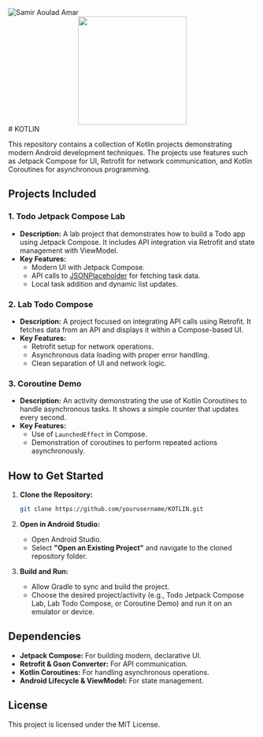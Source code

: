 
<img src="https://readme-typing-svg.herokuapp.com?font=Fira+Code&weight=700&size=40&duration=4&pause=20&color=6D26BFFF&center=true&vCenter=true&width=482&lines=KOTLIN" alt="Samir Aoulad Amar" /> 

<div id="header" align="center">
  <img src="https://media.giphy.com/media/v1.Y2lkPTc5MGI3NjExNGZmMHczdjZjcnM3ZGI2Y25iN2M0aGI2bHBmNDhqcndiNnh6YmFmNSZlcD12MV9naWZzX3NlYXJjaCZjdD1n/xT9IgzoKnwFNmISR8I/giphy.gif" width="220"/>
       </a>
</div>
# KOTLIN

This repository contains a collection of Kotlin projects demonstrating modern Android development techniques. The projects use features such as Jetpack Compose for UI, Retrofit for network communication, and Kotlin Coroutines for asynchronous programming.

## Projects Included

### 1. Todo Jetpack Compose Lab
- **Description:** A lab project that demonstrates how to build a Todo app using Jetpack Compose. It includes API integration via Retrofit and state management with ViewModel.
- **Key Features:**
  - Modern UI with Jetpack Compose.
  - API calls to [JSONPlaceholder](https://jsonplaceholder.typicode.com/todos) for fetching task data.
  - Local task addition and dynamic list updates.

### 2. Lab Todo Compose
- **Description:** A project focused on integrating API calls using Retrofit. It fetches data from an API and displays it within a Compose-based UI.
- **Key Features:**
  - Retrofit setup for network operations.
  - Asynchronous data loading with proper error handling.
  - Clean separation of UI and network logic.

### 3. Coroutine Demo
- **Description:** An activity demonstrating the use of Kotlin Coroutines to handle asynchronous tasks. It shows a simple counter that updates every second.
- **Key Features:**
  - Use of `LaunchedEffect` in Compose.
  - Demonstration of coroutines to perform repeated actions asynchronously.

## How to Get Started

1. **Clone the Repository:**
   ```bash
   git clone https://github.com/yourusername/KOTLIN.git
   ```

2. **Open in Android Studio:**
   - Open Android Studio.
   - Select **"Open an Existing Project"** and navigate to the cloned repository folder.

3. **Build and Run:**
   - Allow Gradle to sync and build the project.
   - Choose the desired project/activity (e.g., Todo Jetpack Compose Lab, Lab Todo Compose, or Coroutine Demo) and run it on an emulator or device.

## Dependencies

- **Jetpack Compose:** For building modern, declarative UI.
- **Retrofit & Gson Converter:** For API communication.
- **Kotlin Coroutines:** For handling asynchronous operations.
- **Android Lifecycle & ViewModel:** For state management.

## License

This project is licensed under the MIT License.
 